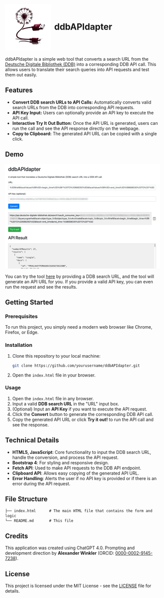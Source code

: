
  <h1><img src="logo.png" alt="ddbAPIdapter Logo" width="150" style="vertical-align: middle; margin-right: 10px;">ddbAPIdapter</h1>

ddbAPIdapter is a simple web tool that converts a search URL from the [Deutsche Digitale Bibliothek (DDB)](https://www.deutsche-digitale-bibliothek.de) into a corresponding DDB API call. This allows users to translate their search queries into API requests and test them out easily.

## Features

- **Convert DDB search URLs to API Calls:** Automatically converts valid search URLs from the DDB into corresponding API requests.
- **API Key Input:** Users can optionally provide an API key to execute the API call.
- **Interactive Try It Out Button:** Once the API URL is generated, users can run the call and see the API response directly on the webpage.
- **Copy to Clipboard:** The generated API URL can be copied with a single click.

## Demo

![Screenshot](screenshot.png)

You can try the tool [here](https://alexander-winkler.github.io/ddbAPIdapter) by providing a DDB search URL, and the tool will generate an API URL for you. If you provide a valid API key, you can even run the request and see the results.

## Getting Started

### Prerequisites

To run this project, you simply need a modern web browser like Chrome, Firefox, or Edge.

### Installation

1. Clone this repository to your local machine:

    ```bash
    git clone https://github.com/yourusername/ddbAPIdapter.git
    ```

2. Open the `index.html` file in your browser.

### Usage

1. Open the `index.html` file in any browser.
2. Input a valid **DDB search URL** in the "URL" input box.
3. (Optional) Input an **API Key** if you want to execute the API request.
4. Click the **Convert** button to generate the corresponding DDB API call.
5. Copy the generated API URL or click **Try it out!** to run the API call and see the response.

## Technical Details

- **HTML5, JavaScript**: Core functionality to input the DDB search URL, handle the conversion, and process the API request.
- **Bootstrap 4**: For styling and responsive design.
- **Fetch API**: Used to make API requests to the DDB API endpoint.
- **Clipboard API**: Allows easy copying of the generated API URL.
- **Error Handling**: Alerts the user if no API key is provided or if there is an error during the API request.

## File Structure

```plaintext
├── index.html      # The main HTML file that contains the form and logic
└── README.md       # This file
```

## Credits

This application was created using ChatGPT 4.0. Prompting and development direction by **Alexander Winkler** (ORCID: [0000\-0002\-9145\-7238](https://orcid.org/0000-0002-9145-7238)).

## License

This project is licensed under the MIT License - see the [LICENSE](LICENSE) file for details.
